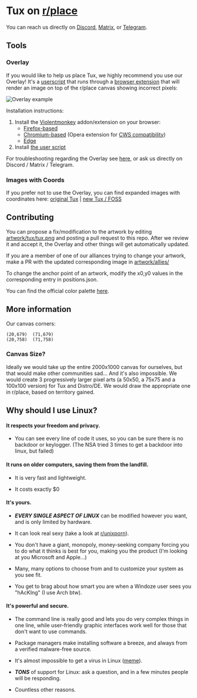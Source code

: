 # Tux on [r/place](https://www.reddit.com/r/place/?cx=36&cy=736&px=12)

You can reach us directly on [Discord](https://discord.gg/cYB7GjWNp8), [Matrix](https://matrix.to/#/#placetux:matrix.org), or [Telegram](https://t.me/+ykZ9LXrdFJZkNzRh).

## Tools

### Overlay

If you would like to help us place Tux, we highly recommend you use our Overlay! It's a [userscript](https://wikipedia.org/wiki/Userscript) that runs through a [browser extension](https://en.wikipedia.org/wiki/Browser_extension) that will render an image on top of the r/place canvas showing incorrect pixels:

![Overlay example](https://raw.githubusercontent.com/r-PlaceTux/place_tux/main/overlay/example.png)

Installation instructions:

1. Install the [Violentmonkey](https://violentmonkey.github.io/) addon/extension on your browser:
    - [Firefox-based](https://addons.mozilla.org/addon/violentmonkey)
    - [Chromium-based](https://chrome.google.com/webstore/detail/jinjaccalgkegednnccohejagnlnfdag) (Opera extension for [CWS compatibility](https://addons.opera.com/extensions/details/install-chrome-extensions/))
    - [Edge](https://microsoftedge.microsoft.com/addons/detail/violentmonkey/eeagobfjdenkkddmbclomhiblgggliao)
3. Install [the user script](https://r-placetux.github.io/place_tux/userscript.user.js)

For troubleshooting regarding the Overlay see [here](https://github.com/r-PlaceTux/place_tux/tree/main/overlay), or ask us directly on Discord / Matrix / Telegram.

### Images with Coords

If you prefer not to use the Overlay, you can find expanded images with coordinates here: [original Tux](https://r-placetux.github.io/place_tux/tux_coords.png) | [new Tux / FOSS](https://r-placetux.github.io/place_tux/foss_coords.png)

## Contributing

You can propose a fix/modification to the artwork by editing [artwork/tux/tux.png](https://github.com/r-PlaceTux/place_tux/blob/main/artwork/tux/tux.png) and posting a pull request to this repo. After we review it and accept it, the Overlay and other things will get automatically updated.

If you are a member of one of our alliances trying to change your artwork, make a PR with the updated corresponding image in [artwork/allies/](https://github.com/r-PlaceTux/place_tux/tree/main/artwork/allies)

To change the anchor point of an artwork, modify the x0,y0 values in the corresponding entry in positions.json.

You can find the official color palette [here](https://github.com/r-PlaceTux/place_tux/tree/main/overlay#color-palette).

## More information

Our canvas corners:

```
(20,679)  (71,679)
(20,758)  (71,758)
```
### Canvas Size?

Ideally we would take up the entire 2000x1000 canvas for ourselves, but that would make other communities sad... And it's also impossible. We would create 3 progressively larger pixel arts (a 50x50, a 75x75 and a 100x100 version) for Tux and Distro/DE. We would draw the appropriate one in r/place, based on territory gained.

## Why should I use Linux?

#### It respects your freedom and privacy.

- You can see every line of code it uses, so you can be sure there is no backdoor or keylogger. (The NSA tried 3 times to get a backdoor into linux, but failed)

#### It runs on older computers, saving them from the landfill.

- It is very fast and lightweight.

- It costs exactly $0

#### It's yours.

- **_EVERY SINGLE ASPECT OF LINUX_** can be modified however you want, and is only limited by hardware.

- It can look real sexy (take a look at [r/unixporn](https://reddit.com/r/unixporn/)).

- You don't have a giant, monopoly, money-seeking company forcing you to do what it thinks is best for you, making you the product (I'm looking at you Microsoft and Apple...)

- Many, many options to choose from and to customize your system as you see fit.

- You get to brag about how smart you are when a Windoze user sees you "hAcKIng" (I use Arch btw).

#### It's powerful and secure.

- The command line is really good and lets you do very complex things in one line, while user-friendly graphic interfaces work well for those that don't want to use commands.

- Package managers make installing software a breeze, and always from a verified malware-free source.

- It's almost impossible to get a virus in Linux ([meme](https://twitter.com/pr0grammerhum0r/status/1252341297479741442)).

- **_TONS_** of support for Linux: ask a question, and in a few minutes people will be responding.

- Countless other reasons.
